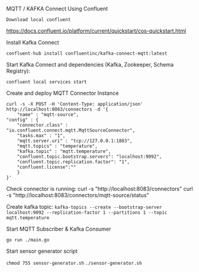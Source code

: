 MQTT / KAFKA Connect Using Confluent

`Download local confluent`

https://docs.confluent.io/platform/current/quickstart/cos-quickstart.html

Install Kafka Connect

`confluent-hub install confluentinc/kafka-connect-mqtt:latest`

Start Kafka Connect and dependencies (Kafka, Zookeeper, Schema Registry):

`confluent local services start`

Create and deploy MQTT Connector Instance

```
curl -s -X POST -H 'Content-Type: application/json' http://localhost:8083/connectors -d '{
    "name" : "mqtt-source",
"config" : {
    "connector.class" : "io.confluent.connect.mqtt.MqttSourceConnector",
    "tasks.max" : "1",
    "mqtt.server.uri" : "tcp://127.0.0.1:1883",
    "mqtt.topics" : "temperature",
    "kafka.topic" : "mqtt.temperature",
    "confluent.topic.bootstrap.servers": "localhost:9092",
    "confluent.topic.replication.factor": "1",
    "confluent.license":""
    }
}'
```

Check connector is running:
curl -s "http://localhost:8083/connectors"
curl -s "http://localhost:8083/connectors/mqtt-source/status"

Create kafka topic:
`kafka-topics --create --bootstrap-server localhost:9092 --replication-factor 1 --partitions 1 --topic mqtt.temperature`

Start MQTT Subscriber & Kafka Consumer

`go run ./main.go`

Start sensor generator script

`chmod 755 sensor-generator.sh`
`./sensor-generator.sh`
